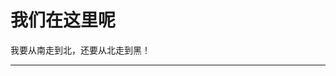 <!-- TITLE: New Page -->
<!-- SUBTITLE: A quick summary of New Page -->

# 我们在这里呢
我要从南走到北，还要从北走到黑！

-----

